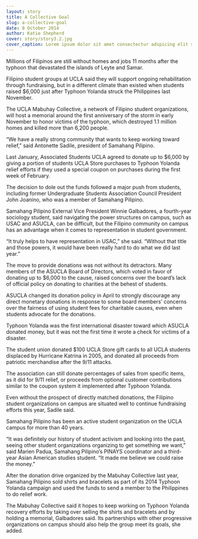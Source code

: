 ```yaml
---
layout: story
title: A Collective Goal
slug: a-collective-goal
date: 8 October 2014
author: Katie Shepherd
cover: story/story3.2.jpg
cover_caption: Lorem ipsum dolor sit amet consectectur adspicing elit sed do eisumod.
---
```


Millions of Filipinos are still without homes and jobs 11 months after the typhoon that devastated the islands of Leyte and Samar.  

Filipino student groups at UCLA said they will support ongoing rehabilitation through fundraising, but in a different climate than existed when students raised $6,000 just after Typhoon Yolanda struck the Philippines last November.

The UCLA Mabuhay Collective, a network of Filipino student organizations, will host a memorial around the first anniversary of the storm in early November to honor victims of the typhoon, which destroyed 1.1 million homes and killed more than 6,200 people. 

“We have a really strong community that wants to keep working toward relief,” said Antonette Sadile, president of Samahang Pilipino.

Last January, Associated Students UCLA agreed to donate up to $6,000 by giving a portion of students UCLA Store purchases to Typhoon Yolanda relief efforts if they used a special coupon on purchases during the first week of February.

The decision to dole out the funds followed a major push from students, including former Undergraduate Students Association Council President John Joanino, who was a member of Samahang Pilipino.

Samahang Pilipino External Vice President Winnie Galbadores, a fourth-year sociology student, said navigating the power structures on campus, such as USAC and ASUCLA, can be difficult, but the Filipino community on campus has an advantage when it comes to representation in student government. 

“It truly helps to have representation in USAC,” she said. “Without that title and those powers, it would have been really hard to do what we did last year.” 

The move to provide donations was not without its detractors. Many members of the ASUCLA Board of Directors, which voted in favor of donating up to $6,000 to the cause, raised concerns over the board’s lack of official policy on donating to charities at the behest of students. 

ASUCLA changed its donation policy in April to strongly discourage any direct monetary donations in response to some board members’ concerns over the fairness of using student fees for charitable causes, even when students advocate for the donations. 

Typhoon Yolanda was the first international disaster toward which ASUCLA donated money, but it was not the first time it wrote a check for victims of a disaster. 

The student union donated $100 UCLA Store gift cards to all UCLA students displaced by Hurricane Katrina in 2005, and donated all proceeds from patriotic merchandise after the 9/11 attacks.

The association can still donate percentages of sales from specific items, as it did for 9/11 relief, or proceeds from optional customer contributions similar to the coupon system it implemented after Typhoon Yolanda. 

Even without the prospect of directly matched donations, the Filipino student organizations on campus are situated well to continue fundraising efforts this year, Sadile said. 

Samahang Pilipino has been an active student organization on the UCLA campus for more than 40 years. 

“It was definitely our history of student activism and looking into the past, seeing other student organizations organizing to get something we want,” said Marien Padua, Samahang Pilipino’s PINAYS coordinator and a third-year Asian American studies student. “It made me believe we could raise the money.”

After the donation drive organized by the Mabuhay Collective last year, Samahang Pilipino sold shirts and bracelets as part of its 2014 Typhoon Yolanda campaign and used the funds to send a member to the Philippines to do relief work. 

The Mabuhay Collective said it hopes to keep working on Typhoon Yolanda recovery efforts by taking over selling the shirts and bracelets and by holding a memorial, Galbadores said. Its partnerships with other progressive organizations on campus should also help the group meet its goals, she added. 





